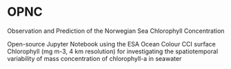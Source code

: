 # OPNC
Observation and Prediction of the Norwegian Sea Chlorophyll Concentration 

Open-source Jupyter Notebook using the ESA Ocean Colour CCI surface Chlorophyll (mg m-3, 4 km resolution) for investigating the spatiotemporal variability of mass concentration of chlorophyll-a in seawater
